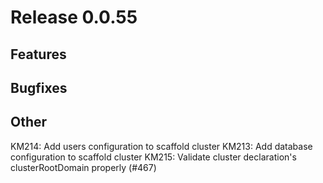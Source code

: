 # Release 0.0.55

## Features

## Bugfixes

## Other
KM214: Add users configuration to scaffold cluster
KM213: Add database configuration to scaffold cluster
KM215: Validate cluster declaration's clusterRootDomain properly (#467)
